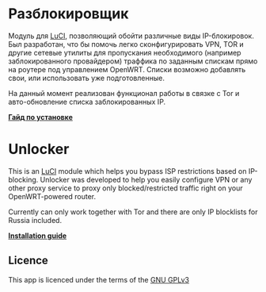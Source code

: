 Разблокировщик
========

Модуль для [LuCI](https://github.com/openwrt/luci), позволяющий обойти различные виды IP-блокировок.
Был разработан, что бы помочь легко сконфигурировать VPN, TOR и другие сетевые утилиты для пропускания необходимого (например заблокированного провайдером) траффика по заданным спискам прямо на роутере под управлением OpenWRT.
Списки возможно добавлять свои, или использовать уже подготовленные.

На данный момент реализован функционал работы в связке с Tor и авто-обновление списка заблокированных IP.

**[Гайд по установке](https://gitlab.com/Nooblord/luci-app-unlocker/blob/master/SETUP.ru.md)**

Unlocker
========

This is an [LuCI](https://github.com/openwrt/luci) module which helps you bypass ISP restrictions based on IP-blocking.
Unlocker was developed to help you easily configure VPN or any other proxy service to proxy only blocked/restricted traffic right on your OpenWRT-powered router.

Currently can only work together with Tor and there are only IP blocklists for Russia included.

**[Installation guide](https://gitlab.com/Nooblord/luci-app-unlocker/blob/master/SETUP.en.md)**

Licence
--------

This app is licenced under the terms of the [GNU GPLv3](https://www.gnu.org/licenses/gpl-3.0.txt)